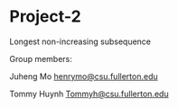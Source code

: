 # Project-2
Longest non-increasing subsequence

Group members:

Juheng Mo       henrymo@csu.fullerton.edu

Tommy Huynh     Tommyh@csu.fullerton.edu
